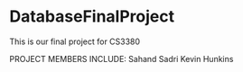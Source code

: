 # DatabaseFinalProject
This is our final project for CS3380 

PROJECT MEMBERS INCLUDE:
Sahand Sadri
Kevin Hunkins
